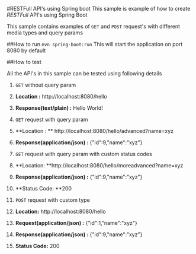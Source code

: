 #RESTFull API's using Spring boot
This sample is example of how to create *RESTFull* API's using Spring Boot

This sample contains examples of `GET` and `POST` request's with different media types and query params

##How to run
`mvn spring-boot:run`
This will start the application on port 8080 by default

##How to test

All the API's in this sample can be tested using following details

1. `GET` without query param
  1. **Location :** http://localhost:8080/hello
  2. **Response(text/plain) :** Hello World! 
  
2. `GET` request with query param
  1. **Location : ** http://localhost:8080/hello/advanced?name=xyz
  2. **Response(application/json) :** {"id":9,"name":"xyz"}
  
3. `GET` request with query param with custom status codes
  1. **Location: **http://localhost:8080/hello/moreadvanced?name=xyz
  2. **Response(application/json) :** {"id":9,"name":"xyz"}
  3. **Status Code: **200
  
4. `POST` request with custom type
  1. **Location:** http://localhost:8080/hello
  2. **Request(application/json) :** {"id":1,"name":"xyz"}
  3. **Response(application/json) :** {"id":9,"name":"xyz"}
  4. **Status Code:** 200
